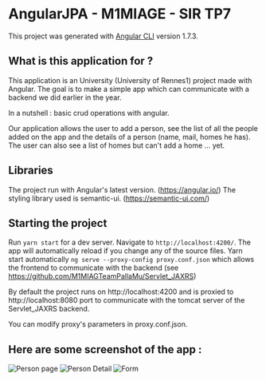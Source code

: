 # AngularJPA - M1MIAGE - SIR TP7

This project was generated with [Angular CLI](https://github.com/angular/angular-cli) version 1.7.3.

## What is this application for ?

This application is an University (University of Rennes1) project made with Angular. The goal is to make a simple app which can communicate with a backend we did earlier in the year.

In a nutshell : basic crud operations with angular. 

Our application allows the user to add a person, see the list of all the people added on the app and the details of a person (name, mail, homes he has).
The user can also see a list of homes but can't add a home ... yet.

## Libraries

The project run with Angular's latest version. (https://angular.io/)
The styling library used is semantic-ui. (https://semantic-ui.com/)

## Starting the project

Run `yarn start` for a dev server. Navigate to `http://localhost:4200/`. The app will automatically reload if you change any of the source files.
Yarn start automatically `ng serve --proxy-config proxy.conf.json` which allows the frontend to communicate with the backend (see https://github.com/M1MIAGTeamPallaMu/Servlet_JAXRS)

By default the project runs on http://localhost:4200 and is proxied to http://localhost:8080 port to communicate with the tomcat server of the Servlet_JAXRS backend.

You can modify proxy's parameters in proxy.conf.json.


## Here are some screenshot of the app : 

![Person page](https://image.ibb.co/fMN8nH/Capture.png)
![Person Detail](https://image.ibb.co/g7ucgc/Capture2.png)
![Form](https://image.ibb.co/n3S8nH/Capturea.png)
